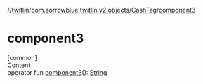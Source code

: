 //[twitlin](../../index.md)/[com.sorrowblue.twitlin.v2.objects](../index.md)/[CashTag](index.md)/[component3](component3.md)



# component3  
[common]  
Content  
operator fun [component3](component3.md)(): [String](https://kotlinlang.org/api/latest/jvm/stdlib/kotlin/-string/index.html)  



